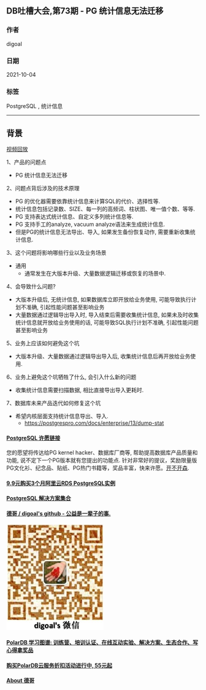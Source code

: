 ## DB吐槽大会,第73期 - PG 统计信息无法迁移   
  
### 作者  
digoal   
  
### 日期  
2021-10-04   
  
### 标签  
PostgreSQL , 统计信息   
  
----  
  
## 背景  
[视频回放]()   
  
1、产品的问题点  
- PG 统计信息无法迁移   
  
2、问题点背后涉及的技术原理  
- PG 的优化器需要依靠统计信息来计算SQL的代价、选择性等.   
- 统计信息包括记录数、SIZE、每一列的高频词、柱状图、唯一值个数、等等.   
- PG 支持表达式统计信息、自定义多列统计信息等.   
- PG 支持手工的analyze, vacuum analyze语法来生成统计信息.    
- 但是PG的统计信息无法导出、导入, 如果发生备份恢复动作, 需要重新收集统计信息.   
  
3、这个问题将影响哪些行业以及业务场景  
- 通用  
    - 通常发生在大版本升级、大量数据逻辑迁移或恢复的场景中.   
  
4、会导致什么问题?  
- 大版本升级后, 无统计信息, 如果数据库立即开放给业务使用, 可能导致执行计划不准确, 引起性能问题甚至影响业务  
- 大量数据通过逻辑导出导入时, 导入结束后需要收集统计信息, 如果未及时收集统计信息就开放给业务使用的话, 可能导致SQL执行计划不准确, 引起性能问题甚至影响业务  
  
5、业务上应该如何避免这个坑  
- 大版本升级、大量数据通过逻辑导出导入后, 收集统计信息后再开放给业务使用.   
  
6、业务上避免这个坑牺牲了什么, 会引入什么新的问题  
- 收集统计信息需要扫描数据, 相比直接导出导入更耗时.    
  
7、数据库未来产品迭代如何修复这个坑  
- 希望内核层面支持统计信息导出、导入.   
    - https://postgrespro.com/docs/enterprise/13/dump-stat  
        
  
#### [PostgreSQL 许愿链接](https://github.com/digoal/blog/issues/76 "269ac3d1c492e938c0191101c7238216")
您的愿望将传达给PG kernel hacker、数据库厂商等, 帮助提高数据库产品质量和功能, 说不定下一个PG版本就有您提出的功能点. 针对非常好的提议，奖励限量版PG文化衫、纪念品、贴纸、PG热门书籍等，奖品丰富，快来许愿。[开不开森](https://github.com/digoal/blog/issues/76 "269ac3d1c492e938c0191101c7238216").  
  
  
#### [9.9元购买3个月阿里云RDS PostgreSQL实例](https://www.aliyun.com/database/postgresqlactivity "57258f76c37864c6e6d23383d05714ea")
  
  
#### [PostgreSQL 解决方案集合](https://yq.aliyun.com/topic/118 "40cff096e9ed7122c512b35d8561d9c8")
  
  
#### [德哥 / digoal's github - 公益是一辈子的事.](https://github.com/digoal/blog/blob/master/README.md "22709685feb7cab07d30f30387f0a9ae")
  
  
![digoal's wechat](../pic/digoal_weixin.jpg "f7ad92eeba24523fd47a6e1a0e691b59")
  
  
#### [PolarDB 学习图谱: 训练营、培训认证、在线互动实验、解决方案、生态合作、写心得拿奖品](https://www.aliyun.com/database/openpolardb/activity "8642f60e04ed0c814bf9cb9677976bd4")
  
  
#### [购买PolarDB云服务折扣活动进行中, 55元起](https://www.aliyun.com/activity/new/polardb-yunparter?userCode=bsb3t4al "e0495c413bedacabb75ff1e880be465a")
  
  
#### [About 德哥](https://github.com/digoal/blog/blob/master/me/readme.md "a37735981e7704886ffd590565582dd0")
  
